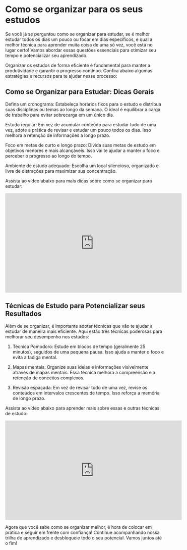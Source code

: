 # Como se organizar para os seus estudos

Se você já se perguntou como se organizar para estudar, se é melhor estudar todos os dias um pouco ou focar em dias específicos, e qual a melhor técnica para aprender muita coisa de uma só vez, você está no lugar certo! Vamos abordar essas questões essenciais para otimizar seu tempo e potencializar seu aprendizado.

Organizar os estudos de forma eficiente é fundamental para manter a produtividade e garantir o progresso contínuo. Confira abaixo algumas estratégias e recursos para te ajudar nesse processo:

## Como se Organizar para Estudar: Dicas Gerais

Defina um cronograma: Estabeleça horários fixos para o estudo e distribua suas disciplinas ou temas ao longo da semana. O ideal é equilibrar a carga de trabalho para evitar sobrecarga em um único dia.

Estudo regular: Em vez de acumular conteúdo para estudar tudo de uma vez, adote a prática de revisar e estudar um pouco todos os dias. Isso melhora a retenção de informações a longo prazo.

Foco em metas de curto e longo prazo: Divida suas metas de estudo em objetivos menores e mais alcançáveis. Isso vai te ajudar a manter o foco e perceber o progresso ao longo do tempo.

Ambiente de estudo adequado: Escolha um local silencioso, organizado e livre de distrações para maximizar sua concentração.

Assista ao vídeo abaixo para mais dicas sobre como se organizar para estudar:

<iframe width="560" height="315" src="https://www.youtube.com/embed/Is6c9KSGCbk?si=5u5qDU1glZgws7Ww" title="YouTube video player" frameborder="0" allow="accelerometer; autoplay; clipboard-write; encrypted-media; gyroscope; picture-in-picture; web-share" referrerpolicy="strict-origin-when-cross-origin" allowfullscreen></iframe>

## Técnicas de Estudo para Potencializar seus Resultados

Além de se organizar, é importante adotar técnicas que vão te ajudar a estudar de maneira mais eficiente. Aqui estão três técnicas poderosas para melhorar seu desempenho nos estudos:

1. Técnica Pomodoro: Estude em blocos de tempo (geralmente 25 minutos), seguidos de uma pequena pausa. Isso ajuda a manter o foco e evita a fadiga mental.

2. Mapas mentais: Organize suas ideias e informações visivelmente através de mapas mentais. Essa técnica melhora a compreensão e a retenção de conceitos complexos.

3. Revisão espaçada: Em vez de revisar tudo de uma vez, revise os conteúdos em intervalos crescentes de tempo. Isso reforça a memória de longo prazo.

Assista ao vídeo abaixo para aprender mais sobre essas e outras técnicas de estudo:

<iframe width="560" height="315" src="https://www.youtube.com/embed/posTc56basM?si=VnJ4FNBl5xU5Z0Lu" title="YouTube video player" frameborder="0" allow="accelerometer; autoplay; clipboard-write; encrypted-media; gyroscope; picture-in-picture; web-share" referrerpolicy="strict-origin-when-cross-origin" allowfullscreen></iframe>

Agora que você sabe como se organizar melhor, é hora de colocar em prática e seguir em frente com confiança! Continue acompanhando nossa trilha de aprendizado e desbloqueie todo o seu potencial. Vamos juntos até o fim!
